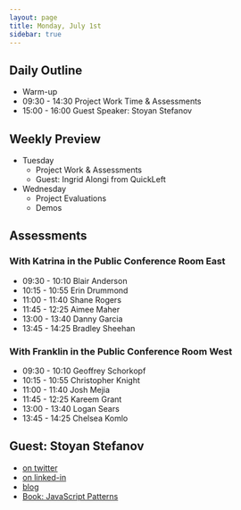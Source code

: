 ```yaml
---
layout: page
title: Monday, July 1st
sidebar: true
---
```


## Daily Outline

* Warm-up
* 09:30 - 14:30 Project Work Time & Assessments
* 15:00 - 16:00 Guest Speaker: Stoyan Stefanov

## Weekly Preview

* Tuesday
  * Project Work & Assessments
  * Guest: Ingrid Alongi from QuickLeft
* Wednesday
  * Project Evaluations
  * Demos

## Assessments

### With Katrina in the Public Conference Room East

* 09:30 - 10:10 Blair Anderson
* 10:15 - 10:55 Erin Drummond
* 11:00 - 11:40 Shane Rogers
* 11:45 - 12:25 Aimee Maher
* 13:00 - 13:40 Danny Garcia
* 13:45 - 14:25 Bradley Sheehan

### With Franklin in the Public Conference Room West

* 09:30 - 10:10 Geoffrey Schorkopf
* 10:15 - 10:55 Christopher Knight
* 11:00 - 11:40 Josh Mejia
* 11:45 - 12:25 Kareem Grant
* 13:00 - 13:40 Logan Sears
* 13:45 - 14:25 Chelsea Komlo

## Guest: Stoyan Stefanov

* [on twitter](https://twitter.com/stoyanstefanov)
* [on linked-in](http://www.linkedin.com/in/stoyanstefanov)
* [blog](http://www.phpied.com/)
* [Book: JavaScript Patterns](http://www.amazon.com/JavaScript-Patterns-Stoyan-Stefanov/dp/05968067520)

